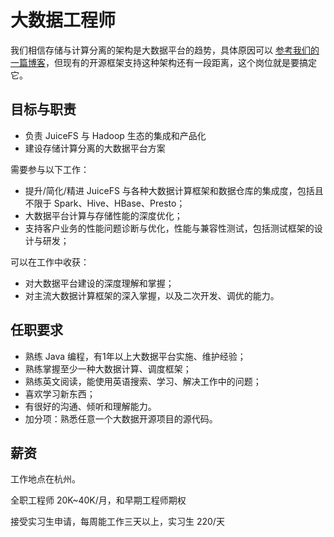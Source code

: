 # 大数据工程师

我们相信存储与计算分离的架构是大数据平台的趋势，具体原因可以 [参考我们的一篇博客](https://juicefs.com/blog/cn/why-disaggregated-compute-and-storage-is-future/)，但现有的开源框架支持这种架构还有一段距离，这个岗位就是要搞定它。

## 目标与职责

* 负责 JuiceFS 与 Hadoop 生态的集成和产品化
* 建设存储计算分离的大数据平台方案

需要参与以下工作：

* 提升/简化/精进 JuiceFS 与各种大数据计算框架和数据仓库的集成度，包括且不限于 Spark、Hive、HBase、Presto；
* 大数据平台计算与存储性能的深度优化；
* 支持客户业务的性能问题诊断与优化，性能与兼容性测试，包括测试框架的设计与研发；

可以在工作中收获：

* 对大数据平台建设的深度理解和掌握；
* 对主流大数据计算框架的深入掌握，以及二次开发、调优的能力。

## 任职要求

* 熟练 Java 编程，有1年以上大数据平台实施、维护经验；
* 熟练掌握至少一种大数据计算、调度框架；
* 熟练英文阅读，能使用英语搜索、学习、解决工作中的问题；
* 喜欢学习新东西；
* 有很好的沟通、倾听和理解能力。
* 加分项：熟悉任意一个大数据开源项目的源代码。

## 薪资

工作地点在杭州。

全职工程师 20K~40K/月，和早期工程师期权

接受实习生申请，每周能工作三天以上，实习生 220/天
